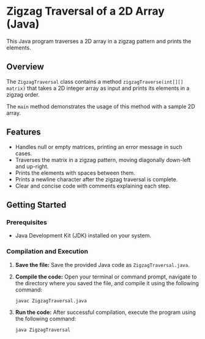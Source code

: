 # Zigzag Traversal of a 2D Array (Java)

This Java program traverses a 2D array in a zigzag pattern and prints the elements.

## Overview

The `ZigzagTraversal` class contains a method `zigzagTraverse(int[][] matrix)` that takes a 2D integer array as input and prints its elements in a zigzag order.

The `main` method demonstrates the usage of this method with a sample 2D array.

## Features

-   Handles null or empty matrices, printing an error message in such cases.
-   Traverses the matrix in a zigzag pattern, moving diagonally down-left and up-right.
-   Prints the elements with spaces between them.
-   Prints a newline character after the zigzag traversal is complete.
-   Clear and concise code with comments explaining each step.

## Getting Started

### Prerequisites

-   Java Development Kit (JDK) installed on your system.

### Compilation and Execution

1.  **Save the file:** Save the provided Java code as `ZigzagTraversal.java`.

2.  **Compile the code:** Open your terminal or command prompt, navigate to the directory where you saved the file, and compile it using the following command:

    ```bash
    javac ZigzagTraversal.java
    ```

3.  **Run the code:** After successful compilation, execute the program using the following command:

    ```bash
    java ZigzagTraversal
    ```
